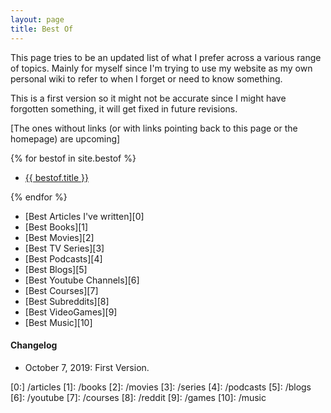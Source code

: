 ```yaml
---
layout: page
title: Best Of
---
```


This page tries to be an updated list of what I prefer across a various range of topics. Mainly for myself since I'm trying to use my website as my own personal wiki to refer to when I forget or need to know something.

This is a first version so it might not be accurate since I might have forgotten something, it will get fixed in future revisions.

[The ones without links (or with links pointing back to this page or the homepage) are upcoming]

{% for bestof in site.bestof %}
 <ul>
  <li>
      <a href="{{ bestof.url }}">
        {{ bestof.title }}
      </a>
    </li>
  </ul>
  <!-- <p>{{ staff_member.content | markdownify }}</p> -->
{% endfor %}

- [Best Articles I've written][0]
- [Best Books][1]
- [Best Movies][2]
- [Best TV Series][3]
- [Best Podcasts][4]
- [Best Blogs][5]
- [Best Youtube Channels][6]
- [Best Courses][7]
- [Best Subreddits][8]
- [Best VideoGames][9]
- [Best Music][10]
<!-- - [Best Cities I've Visited][11] -->

#### Changelog

- October 7, 2019: First Version.

[0:] /articles
[1]: /books
[2]: /movies
[3]: /series
[4]: /podcasts
[5]: /blogs
[6]: /youtube
[7]: /courses
[8]: /reddit
[9]: /games
[10]: /music
<!-- [11]: /cities -->